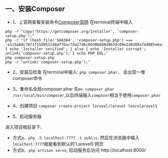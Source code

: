 
## 一、安装Composer
* 1、上官网查看安装命令[Composer官网](https://getcomposer.org/download/)
在terminal终端中输入
```
php -r "copy('https://getcomposer.org/installer', 'composer-setup.php');"
php -r "if (hash_file('SHA384', 'composer-setup.php') === 'e115a8dc7871f15d853148a7fbac7da27d6c0030b848d9b3dc09e2a0388afed865e6a3d6b3c0fad45c48e2b5fc1196ae') { echo 'Installer verified'; } else { echo 'Installer corrupt'; unlink('composer-setup.php'); } echo PHP_EOL;"
php composer-setup.php
php -r "unlink('composer-setup.php');"
```

* 2、安装后检查
在terminal中输入: `php composer.phar, ` 会出现一堆composer命令

* 3、重命名全局composer.phar
先`mv composer.phar /usr/local/bin/composer`,以后终端输入`composer`相当于使用`composer.phar`

* 4、创建项目
`composer create-project laravel/laravel learnlaravel5`

* 5、启动服务器

进入项目根目录下:
  * 方式a、`php -S localhost:7777 -t public`.
    然后在浏览器中输入`localhost:7777`就能看到默认的'Laravel5'网页
  * 方式b、`php artisan serve`, 启动服务后访问 http://localhost:8000/
